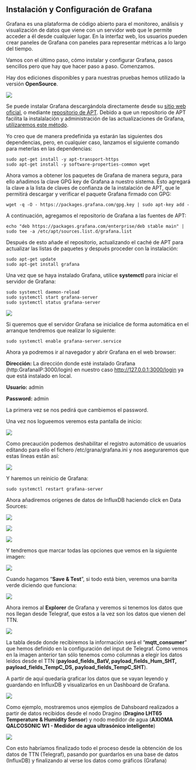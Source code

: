 ## Instalación y Configuración de Grafana

Grafana es una plataforma de código abierto para el monitoreo, análisis y visualización de datos que viene con un servidor web que le permite acceder a él desde cualquier lugar. En la interfaz web, los usuarios pueden crear paneles de Grafana con paneles para representar métricas a lo largo del tiempo.

Vamos con el último paso, cómo instalar y configurar Grafana, pasos sencillos pero que hay que hacer paso a paso. Comenzamos.

Hay dos ediciones disponibles y para nuestras pruebas hemos utilizado la versión **OpenSource**.

![](./Imagenes/GrafanaLicencias.png)

Se puede instalar Grafana descargándola directamente desde su [sitio web oficial](https://grafana.com/grafana/download), o mediante [repositorio de APT](https://www.digitalocean.com/community/tutorials/ubuntu-and-debian-package-management-essentials#debian-package-management-tools-overview). Debido a que un repositorio de APT facilita la instalalación y administración de las actualizaciones de Grafana, [utilizaremos este método](https://grafana.com/docs/grafana/latest/installation/debian/).

Yo creo que de manera predefinida ya estarán las siguientes dos dependencias, pero, en cualquier caso, lanzamos el siguiente comando para meterlas en las dependencias:

```
sudo apt-get install -y apt-transport-https
sudo apt-get install -y software-properties-common wget
```

Ahora vamos a obtener los paquetes de Grafana de manera segura, para ello añadimos la clave GPG key de Grafana a nuestro sistema. Esto agregará la clave a la lista de claves de confianza de la instalación de APT, que le permitirá descargar y verificar el paquete Grafana firmado con GPG:

```
wget -q -O - https://packages.grafana.com/gpg.key | sudo apt-key add -
```

A continuación, agregamos el repositorio de Grafana a las fuentes de APT:

```
echo "deb https://packages.grafana.com/enterprise/deb stable main" | sudo tee -a /etc/apt/sources.list.d/grafana.list
```

Después de esto añade el repositorio, actualizando el caché de APT para actualizar las listas de paquetes y después proceder con la instalación:

```
sudo apt-get update
sudo apt-get install grafana
```

Una vez que se haya instalado Grafana, utilice **systemctl** para iniciar el servidor de Grafana:

```
sudo systemctl daemon-reload
sudo systemctl start grafana-server
sudo systemctl status grafana-server
```

![](./Imagenes/Grafanasystemctl.png)

Si queremos que el servidor Grafana se inicialice de forma automática en el arranque tendremos que realizar lo siguiente:

```
sudo systemctl enable grafana-server.service
```

Ahora ya podremos ir al navegador y abrir Grafana en el web browser:

**Dirección:** La dirección donde esté instalado Grafana (http:GrafanaIP:3000/login) en nuestro caso http://127.0.0.1:3000/login ya que está instalado en local.

**Usuario:** admin

**Password:** admin

La primera vez se nos pedirá que cambiemos el password.

Una vez nos logueemos veremos esta pantalla de inicio:

![](./Imagenes/GrafanaInicio.png)

Como precaución podemos deshabilitar el registro automático de usuarios editando para ello el fichero /etc/grana/grafana.ini y nos aseguraremos que estas líneas están así:

![](.\Imagenes\GrafanaRegAuto.png)

Y haremos un reinicio de Grafana:

```
sudo systemctl restart grafana-server
```

Ahora añadiremos orígenes de datos de InfluxDB haciendo click en Data Sources:

![](./Imagenes/GrafanaDataSource.png)

![](./Imagenes/GrafanaDataSource2.png)

![](./Imagenes/GrafanaDataSource3.png)

Y tendremos que marcar todas las opciones que vemos en la siguiente imagen:

![](./Imagenes/GrafanaSetting.png)

Cuando hagamos “**Save & Test**”, si todo está bien, veremos una barrita verde diciendo que funciona:

![](./Imagenes/GrafanaDBok.png)

Ahora iremos al **Explorer** de Grafana y veremos si tenemos los datos que nos llegan desde Telegraf, que estos a la vez son los datos que vienen del TTN.

![](./Imagenes/GrafanaPayload.png)

La tabla desde donde recibiremos la información será el “**mqtt_consumer**” que hemos definido en la configuración del input de Telegraf. Como vemos en la imagen anterior tan sólo tenemos como columnas a elegir los datos leídos desde el TTN (**payload_fields_BatV, payload_fields_Hum_SHT, payload_fields_TempC_DS, payload_fields_TempC_SHT**).

A partir de aquí quedaría graficar los datos que se vayan leyendo y guardando en InfluxDB y visualizarlos en un Dashboard de Grafana.

![](./Imagenes/GrafanaDashboard.png)

Como ejemplo, mostraremos unos ejemplos de Dahsboard realizados a partir de datos recibidos desde el nodo Dragino (**Dragino LHT65 Temperature & Humidity Sensor**) y nodo medidor de agua (**AXIOMA QALCOSONIC W1 - Medidor de agua ultrasónico inteligente**)

![](./Imagenes/GrafanaGrafico.png)

Con esto habríamos finalizado todo el proceso desde la obtención de los datos de TTN (Telegraf), pasando por guardarlos en una base de datos (InfluxDB) y finalizando al verse los datos como gráficos (Grafana)